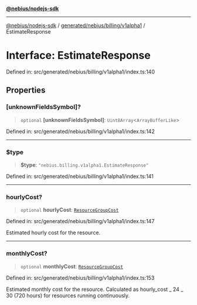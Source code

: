[**@nebius/nodejs-sdk**](../../../../../README.md)

---

[@nebius/nodejs-sdk](../../../../../README.md) / [generated/nebius/billing/v1alpha1](../README.md) / EstimateResponse

# Interface: EstimateResponse

Defined in: src/generated/nebius/billing/v1alpha1/index.ts:140

## Properties

### \[unknownFieldsSymbol\]?

> `optional` **\[unknownFieldsSymbol\]**: `Uint8Array`\<`ArrayBufferLike`\>

Defined in: src/generated/nebius/billing/v1alpha1/index.ts:142

---

### $type

> **$type**: `"nebius.billing.v1alpha1.EstimateResponse"`

Defined in: src/generated/nebius/billing/v1alpha1/index.ts:141

---

### hourlyCost?

> `optional` **hourlyCost**: [`ResourceGroupCost`](ResourceGroupCost.md)

Defined in: src/generated/nebius/billing/v1alpha1/index.ts:147

Estimated hourly cost for the resource.

---

### monthlyCost?

> `optional` **monthlyCost**: [`ResourceGroupCost`](ResourceGroupCost.md)

Defined in: src/generated/nebius/billing/v1alpha1/index.ts:153

Estimated monthly cost for the resource.
Calculated as hourly_cost _ 24 _ 30 (720 hours) for resources running continuously.
